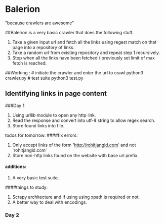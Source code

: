 Balerion
========

"because crawlers are awesome"

##Balerion is a very basic crawler that does the following stuff.

1. Take a given input url and fetch all the links using regest match on that page into a repository of links.
2. Take a random url from existing repository and repeat step 1 recursively.
3. Stop when all the links have been fetched / previously set limit of max fetch is reached.

##Working :
    # initiate the crawler and enter the url to crawl
    python3 crawler.py 
    # test suite
    python3 test.py
    
## Identifying links in page content

###Day 1: 
1. Using urllib module to open any http link.
2. Read the response and convert into utf-8 string to allow regex search. 
3. Store found links into file. 

todos for tomorrow:
####fix errors:
1. Only accept links of the form 'http://rohitjangid.com' and not 'rohitjangid.com'
2. Store non-http links found on the website with base url prefix.

#### additions:
1. A very basic test suite.

####things to study:
1. Scrapy architecture and if using using xpath is required or not. 
2. A better way to deal with encodings.

### Day 2



